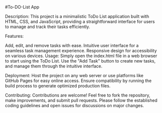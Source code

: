 #To-DO-List App

Description: This project is a minimalistic ToDo List application built with HTML, CSS, and JavaScript, providing a straightforward interface for users to manage and track their tasks efficiently.

Features:

Add, edit, and remove tasks with ease.
Intuitive user interface for a seamless task management experience.
Responsive design for accessibility on various devices.
Usage: Simply open the index.html file in a web browser to start using the ToDo List. Use the "Add Task" button to create new tasks, and manage them through the intuitive interface.

Deployment: Host the project on any web server or use platforms like GitHub Pages for easy online access. Ensure compatibility by running the build process to generate optimized production files.

Contributing: Contributions are welcome! Feel free to fork the repository, make improvements, and submit pull requests. Please follow the established coding guidelines and open issues for discussions on major changes.

